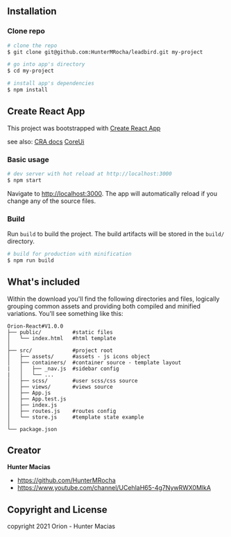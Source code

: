 ## Installation

### Clone repo

``` bash
# clone the repo
$ git clone git@github.com:HunterMRocha/leadbird.git my-project

# go into app's directory
$ cd my-project

# install app's dependencies
$ npm install
```


## Create React App
This project was bootstrapped with [Create React App](https://github.com/facebook/create-react-app)

see also:
[CRA docs](https://create-react-app.dev/docs/getting-started)
[CoreUi](https://coreui.io/pro/react/)

### Basic usage

``` bash
# dev server with hot reload at http://localhost:3000
$ npm start
```

Navigate to [http://localhost:3000](http://localhost:3000). The app will automatically reload if you change any of the source files.

### Build

Run `build` to build the project. The build artifacts will be stored in the `build/` directory.

```bash
# build for production with minification
$ npm run build
```

## What's included

Within the download you'll find the following directories and files, logically grouping common assets and providing both compiled and minified variations. You'll see something like this:

```
Orion-React#V1.0.0
├── public/          #static files
│   └── index.html   #html template
│
├── src/             #project root
│   ├── assets/      #assets - js icons object
│   ├── containers/  #container source - template layout
|   │   ├── _nav.js  #sidebar config
|   │   └── ...      
│   ├── scss/        #user scss/css source
│   ├── views/       #views source
│   ├── App.js
│   ├── App.test.js
│   ├── index.js
│   ├── routes.js    #routes config
│   └── store.js     #template state example 
│
└── package.json
```

## Creator
**Hunter Macias**
* <https://github.com/HunterMRocha>
* <https://www.youtube.com/channel/UCehlaH65-4g7NywRWX0MlkA>



## Copyright and License

copyright 2021 Orion - Hunter Macias   
